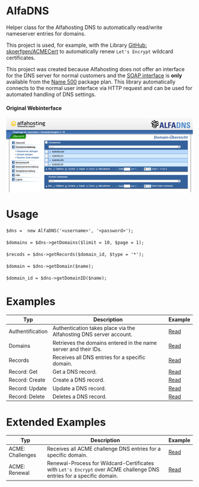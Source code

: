 # AlfaDNS
Helper class for the Alfahosting DNS to automatically read/write nameserver entries for domains. 

This project is used, for example, with the Library [GitHub: skoerfgen/ACMECert](https://github.com/skoerfgen/ACMECert) to automatically renew `Let's Encrypt` wildcard certificates.

This project was created because Alfahosting does not offer an interface for the DNS server for normal customers and the [SOAP interface](https://dns.alfahosting.de/api/) is **only** available from the [Name 500](https://alfahosting.de/eigene-nameserver/) package plan. This library automatically connects to the normal user interface via HTTP request and can be used for automated handling of DNS settings.

#### Original Webinterface
![AlfaDNS](https://github.com/Bizarrus/AlfaDNS/blob/main/Examples/AlfaDNS.png?raw=true)

# Usage
```!php
$dns =  new AlfaDNS('<username>', '<password>');

$domains = $dns->getDomains($limit = 10, $page = 1);

$recods = $dns->getRecords($domain_id, $type = '*');

$domain = $dns->getDomain($name);

$domain_id = $dns->getDomainID($name);
```

# Examples
| Typ | Description | Example |
|---|---|---|
| Authentification | Authentication takes place via the Alfahosting DNS server account. | [Read](Examples/Auth.md) |
| Domains | Retrieves the domains entered in the name server and their IDs. | [Read](Examples/Domains.md) |
| Records | Receives all DNS entries for a specific domain. | [Read](Examples/Records.md) |
| Record: Get | Get a DNS record. | [Read](Examples/Record.Get.md) |
| Record: Create | Create a DNS record. | [Read](Examples/Record.Create.md) |
| Record: Update | Update a DNS record. | [Read](Examples/Record.Update.md) |
| Record: Delete | Deletes a DNS record. | [Read](Examples/Record.Delete.md) |

# Extended Examples
| Typ | Description | Example |
|---|---|---|
| ACME: Challenges | Receives all ACME challenge DNS entries for a specific domain. | [Read](Examples/ACME.List.md) |
| ACME: Renewal | Renewal-Process for Wildcard-Certificates with `Let's Encrypt` over ACME challenge DNS entries for a specific domain. | [Read](Examples/ACME.Renewal.md) |

